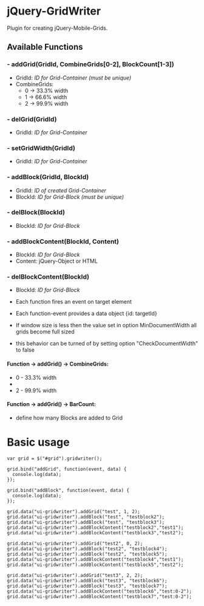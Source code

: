 jQuery-GridWriter
=================
  Plugin for creating jQuery-Mobile-Grids.

## Available Functions

### - addGrid(GridId, CombineGrids[0-2], BlockCount[1-3])
   - GridId: *ID for Grid-Container (must be unique)*
   - CombineGrids:
      - 0 -> 33.3% width
      - 1 -> 66.6% width
      - 2 -> 99.9% width
      
### - delGrid(GridId)
   - GridId: *ID for Grid-Container*
   
### - setGridWidth(GridId)
   - GridId: *ID for Grid-Container*
   
### - addBlock(GridId, BlockId) 
   - GridId: *ID of created Grid-Container*
   - BlockId: *ID for Grid-Block (must be unique)*
   
### - delBlock(BlockId)
   - BlockId: *ID for Grid-Block*
   
### - addBlockContent(BlockId, Content)
   - BlockId: *ID for Grid-Block*
   - Content: jQuery-Object or HTML
   
### - delBlockContent(BlockId)
   - BlockId: *ID for Grid-Block*
   
   
* Each function fires an event on target element
* Each function-event provides a data object {id: targetId}

* If window size is less then the value set in option MinDocumentWidth all grids become full sized
* this behavior can be turned of by setting option "CheckDocumentWidth" to false

#### Function -> addGrid() -> CombineGrids:
 - 0 - 33.3% width
 - 
 - 2 - 99.9% width
 
#### Function -> addGrid() -> BarCount:
 - define how many Blocks are added to Grid 
 
Basic usage
===========

    var grid = $("#grid").gridwriter();	
    
    grid.bind("addGrid", function(event, data) {
      console.log(data);
    });
    
    grid.bind("addBlock", function(event, data) {
      console.log(data);
    });
    
    grid.data("ui-gridwriter").addGrid("test", 1, 2);
    grid.data("ui-gridwriter").addBlock("test", "testblock2");
    grid.data("ui-gridwriter").addBlock("test", "testblock3");
    grid.data("ui-gridwriter").addBlockContent("testblock2","test1");
    grid.data("ui-gridwriter").addBlockContent("testblock3","test2");
    
    grid.data("ui-gridwriter").addGrid("test2", 0, 2);
    grid.data("ui-gridwriter").addBlock("test2", "testblock4");
    grid.data("ui-gridwriter").addBlock("test2", "testblock5");
    grid.data("ui-gridwriter").addBlockContent("testblock4","test1");
    grid.data("ui-gridwriter").addBlockContent("testblock5","test2");
    
    grid.data("ui-gridwriter").addGrid("test3", 2, 2);
    grid.data("ui-gridwriter").addBlock("test3", "testblock6");
    grid.data("ui-gridwriter").addBlock("test3", "testblock7");
    grid.data("ui-gridwriter").addBlockContent("testblock6","test:0-2");
    grid.data("ui-gridwriter").addBlockContent("testblock7","test:0-2");
